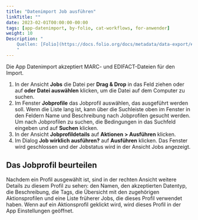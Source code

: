 ```yaml
---
title: "Datenimport Job ausführen"
linkTitle: ""
date: 2023-02-01T00:00:00-00:00
tags: [app-datenimport, by-folio, cat-workflows, for-anwender]
weight: 10
Description: "
    Quellen: [Folio](https://docs.folio.org/docs/metadata/data-export/#quick-exports) <!-- & [GBV](https://info.gebev.de/pages/viewpage.action?pageId=846266421) -->
    "
---
```


Die App Datenimport akzeptiert MARC- und EDIFACT-Dateien für den Import.

1.  In der Ansicht **Jobs** die Datei per **Drag & Drop** in das Feld ziehen oder auf **oder Datei auswählen** klicken, um die Datei auf dem Computer zu suchen.
2.  Im Fenster **Jobprofile** das Jobprofil auswählen, das ausgeführt werden soll. Wenn die Liste lang ist, kann über die Suchleiste oben im Fenster in den Feldern Name und Beschreibung nach Jobprofilen gesucht werden. Um nach Jobprofilen zu suchen, die Bedingungen in das Suchfeld eingeben und auf **Suchen** klicken.
3.  In der Ansicht **Jobprofildetails** auf **Aktionen > Ausführen** klicken.
4.  Im Dialog **Job wirklich ausführen?** auf **Ausführen** klicken. Das Fenster wird geschlossen und der Jobstatus wird in der Ansicht Jobs angezeigt.

## Das Jobprofil beurteilen

Nachdem ein Profil ausgewählt ist, sind in der rechten Ansicht weitere Details zu diesem Profil zu sehen: den Namen, den akzeptierten Datentyp, die Beschreibung, die Tags, die Übersicht mit den zugehörigen Aktionsprofilen und eine Liste früherer Jobs, die dieses Profil verwendet haben. Wenn auf ein Aktionsprofil geklickt wird, wird dieses Profil in der App Einstellungen geöffnet.
